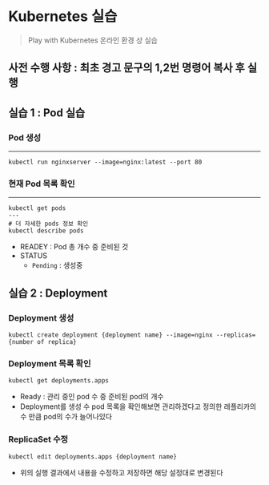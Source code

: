 # Kubernetes 실습

> Play with Kubernetes 온라인 환경 상 실습
> 

## 사전 수행 사항 :  최초 경고 문구의 1,2번 명령어 복사 후 실행

## 실습 1 : Pod 실습

### Pod 생성

---

```
kubectl run nginxserver --image=nginx:latest --port 80
```

### 현재 Pod 목록 확인

---

```
kubectl get pods
---
# 더 자세한 pods 정보 확인
kubectl describe pods
```

- READEY : Pod 총 개수 중 준비된 것
- STATUS
    - `Pending` : 생성중

## 실습 2 : Deployment

### Deployment 생성

```
kubectl create deployment {deployment name} --image=nginx --replicas={number of replica}
```

### Deployment 목록 확인

```
kubectl get deployments.apps
```

- Ready : 관리 중인 pod 수 중 준비된 pod의 개수
- Deployment를 생성 수 pod 목록을 확인해보면 관리하겠다고 정의한 레플리카의 수 만큼 pod의 수가 늘어나있다


### ReplicaSet 수정

```
kubectl edit deployments.apps {deployment name}
```

- 위의 실행 결과에서 내용을 수정하고 저장하면 해당 설정대로 변경된다